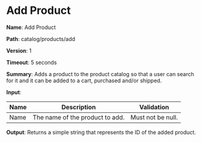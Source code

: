 # Add Product

**Name**:  Add Product

**Path**:  catalog/products/add

**Version**: 1

**Timeout**: 5 seconds

**Summary**: Adds a product to the product catalog so that a user can search for it and it can be added to a cart, purchased and/or shipped.

**Input**:

| Name | Description                     | Validation        |
| ---- | ------------------------------- | ----------------- |
| Name | The name of the product to add. | Must not be null. |

**Output**: Returns a simple string that represents the ID of the added product.